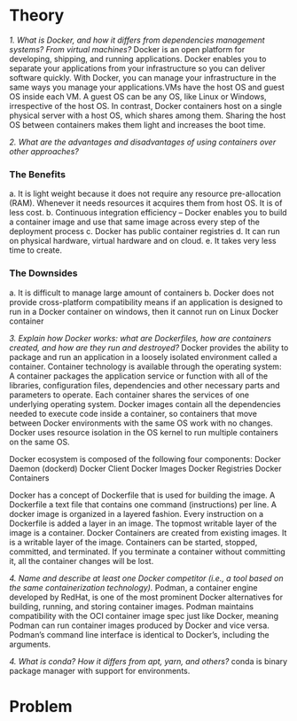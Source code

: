# Theory
*1. What is Docker, and how it differs from dependencies management systems? From virtual machines?*
Docker is an open platform for developing, shipping, and running applications. Docker enables you to separate your applications from your infrastructure so you can deliver software quickly. With Docker, you can manage your infrastructure in the same ways you manage your applications.VMs have the host OS and guest OS inside each VM. A guest OS can be any OS, like Linux or Windows, irrespective of the host OS. In contrast, Docker containers host on a single physical server with a host OS, which shares among them. Sharing the host OS between containers makes them light and increases the boot time.

*2. What are the advantages and disadvantages of using containers over other approaches?*

### The Benefits

a. It is light weight because it does not require any resource pre-allocation (RAM). Whenever it needs resources it acquires them from host OS. It is of less cost. 
b. Continuous integration efficiency – Docker enables you to build a container image and use that same image across every step of the deployment process 
c. Docker has public container registries 
d. It can run on physical hardware, virtual hardware and on cloud. 
e. It takes very less time to create.

### The Downsides
a. It is difficult to manage large amount of containers 
b. Docker does not provide cross-platform compatibility means if an application is designed to run in a Docker container on windows, then it cannot run on Linux Docker container

*3. Explain how Docker works: what are Dockerfiles, how are containers created, and how are they run and destroyed?*
Docker provides the ability to package and run an application in a loosely isolated environment called a container. Container technology is available through the operating system: A container packages the application service or function with all of the libraries, configuration files, dependencies and other necessary parts and parameters to operate. Each container shares the services of one underlying operating system. Docker images contain all the dependencies needed to execute code inside a container, so containers that move between Docker environments with the same OS work with no changes. Docker uses resource isolation in the OS kernel to run multiple containers on the same OS.


Docker ecosystem is composed of the following four components: Docker Daemon (dockerd) Docker Client Docker Images Docker Registries Docker Containers

Docker has a concept of Dockerfile that is used for building the image. A Dockerfile a text file that contains one command (instructions) per line. A docker image is organized in a layered fashion. Every instruction on a Dockerfile is added a layer in an image. The topmost writable layer of the image is a container. Docker Containers are created from existing images. It is a writable layer of the image. Containers can be started, stopped, committed, and terminated. If you terminate a container without committing it, all the container changes will be lost.

*4. Name and describe at least one Docker competitor (i.e., a tool based on the same containerization technology).*
Podman, a container engine developed by RedHat, is one of the most prominent Docker alternatives for building, running, and storing container images. Podman maintains compatibility with the OCI container image spec just like Docker, meaning Podman can run container images produced by Docker and vice versa. Podman’s command line interface is identical to Docker’s, including the arguments.

*4. What is conda? How it differs from apt, yarn, and others?* conda is binary package manager with support for environments.

 # Problem
